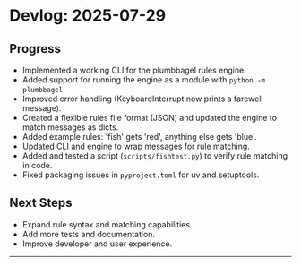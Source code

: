 # Devlog: 2025-07-29

## Progress
- Implemented a working CLI for the plumbbagel rules engine.
- Added support for running the engine as a module with `python -m plumbbagel`.
- Improved error handling (KeyboardInterrupt now prints a farewell message).
- Created a flexible rules file format (JSON) and updated the engine to match messages as dicts.
- Added example rules: 'fish' gets 'red', anything else gets 'blue'.
- Updated CLI and engine to wrap messages for rule matching.
- Added and tested a script (`scripts/fishtest.py`) to verify rule matching in code.
- Fixed packaging issues in `pyproject.toml` for uv and setuptools.

## Next Steps
- Expand rule syntax and matching capabilities.
- Add more tests and documentation.
- Improve developer and user experience.

---
